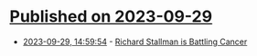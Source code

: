 # [Published on 2023-09-29](index.md)

* [2023-09-29, 14:59:54](https://lobste.rs/s/phsgxt/richard_stallman_is_battling_cancer) - [Richard Stallman is Battling Cancer](https://news.itsfoss.com/richard-stallman-battling-cancer/)
